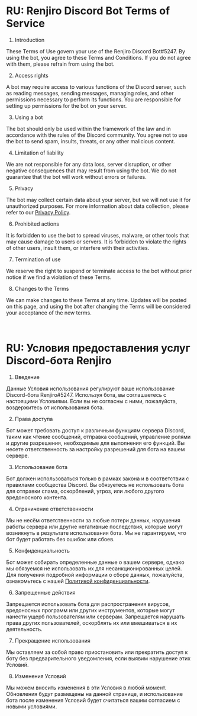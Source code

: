 # RU: Renjiro Discord Bot Terms of Service

1. Introduction

These Terms of Use govern your use of the Renjiro Discord Bot#5247. By using the bot, you agree to these Terms and Conditions. If you do not agree with them, please refrain from using the bot.

2. Access rights

A bot may require access to various functions of the Discord server, such as reading messages, sending messages, managing roles, and other permissions necessary to perform its functions.
You are responsible for setting up permissions for the bot on your server.

3. Using a bot

The bot should only be used within the framework of the law and in accordance with the rules of the Discord community.
You agree not to use the bot to send spam, insults, threats, or any other malicious content.

4. Limitation of liability

We are not responsible for any data loss, server disruption, or other negative consequences that may result from using the bot.
We do not guarantee that the bot will work without errors or failures.

5. Privacy

The bot may collect certain data about your server, but we will not use it for unauthorized purposes.
For more information about data collection, please refer to our [Privacy Policy](https://github.com/mrganimurat/renjiro/blob/main/privacy_policy.md).

6. Prohibited actions

It is forbidden to use the bot to spread viruses, malware, or other tools that may cause damage to users or servers.
It is forbidden to violate the rights of other users, insult them, or interfere with their activities.

7. Termination of use

We reserve the right to suspend or terminate access to the bot without prior notice if we find a violation of these Terms.

8. Changes to the Terms

We can make changes to these Terms at any time. Updates will be posted on this page, and using the bot after changing the Terms will be considered your acceptance of the new terms.

<br>

# RU: Условия предоставления услуг Discord-бота Renjiro

1. Введение

Данные Условия использования регулируют ваше использование Discord-бота Renjiro#5247. Используя бота, вы соглашаетесь с настоящими Условиями. Если вы не согласны с ними, пожалуйста, воздержитесь от использования бота.

2. Права доступа

Бот может требовать доступ к различным функциям сервера Discord, таким как чтение сообщений, отправка сообщений, управление ролями и другие разрешения, необходимые для выполнения его функций.
Вы несете ответственность за настройку разрешений для бота на вашем сервере.

3. Использование бота

Бот должен использоваться только в рамках закона и в соответствии с правилами сообщества Discord.
Вы обязуетесь не использовать бота для отправки спама, оскорблений, угроз, или любого другого вредоносного контента.

4. Ограничение ответственности

Мы не несём ответственности за любые потери данных, нарушения работы сервера или другие негативные последствия, которые могут возникнуть в результате использования бота.
Мы не гарантируем, что бот будет работать без ошибок или сбоев.

5. Конфиденциальность

Бот может собирать определенные данные о вашем сервере, однако мы обязуемся не использовать их для несанкционированных целей.
Для получения подробной информации о сборе данных, пожалуйста, ознакомьтесь с нашей [Политикой конфиденциальности](https://github.com/mrganimurat/renjiro/blob/main/privacy_policy.md).

6. Запрещенные действия

Запрещается использовать бота для распространения вирусов, вредоносных программ или других инструментов, которые могут нанести ущерб пользователям или серверам.
Запрещается нарушать права других пользователей, оскорблять их или вмешиваться в их деятельность.

7. Прекращение использования

Мы оставляем за собой право приостановить или прекратить доступ к боту без предварительного уведомления, если выявим нарушение этих Условий.

8. Изменения Условий

Мы можем вносить изменения в эти Условия в любой момент. Обновления будут размещены на данной странице, и использование бота после изменения Условий будет считаться вашим согласием с новыми условиями.

